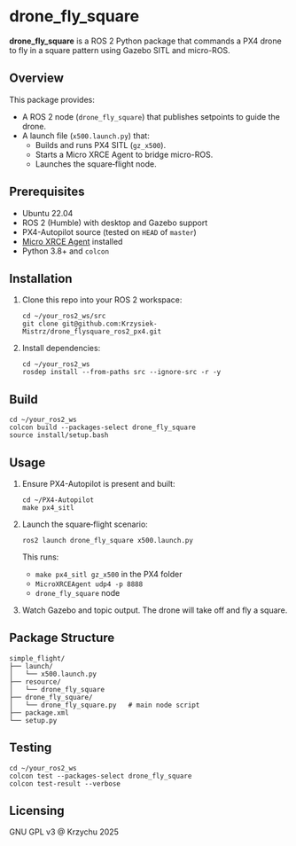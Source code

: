 # drone_fly_square

**drone_fly_square** is a ROS 2 Python package that commands a PX4 drone to fly in a square pattern using Gazebo SITL and micro-ROS.

## Overview

This package provides:
- A ROS 2 node (`drone_fly_square`) that publishes setpoints to guide the drone.
- A launch file (`x500.launch.py`) that:
  - Builds and runs PX4 SITL (`gz_x500`).
  - Starts a Micro XRCE Agent to bridge micro-ROS.
  - Launches the square‐flight node.

## Prerequisites

- Ubuntu 22.04  
- ROS 2 (Humble) with desktop and Gazebo support  
- PX4-Autopilot source (tested on `HEAD` of `master`)  
- [Micro XRCE Agent](https://micro.ros.org/) installed  
- Python 3.8+ and `colcon`  

## Installation

1. Clone this repo into your ROS 2 workspace:
   ```
   cd ~/your_ros2_ws/src
   git clone git@github.com:Krzysiek-Mistrz/drone_flysquare_ros2_px4.git
   ```
2. Install dependencies:
   ```
   cd ~/your_ros2_ws
   rosdep install --from-paths src --ignore-src -r -y
   ```

## Build

```
cd ~/your_ros2_ws
colcon build --packages-select drone_fly_square
source install/setup.bash
```

## Usage

1. Ensure PX4-Autopilot is present and built:
   ```
   cd ~/PX4-Autopilot
   make px4_sitl
   ```
2. Launch the square‐flight scenario:
   ```
   ros2 launch drone_fly_square x500.launch.py
   ```
   This runs:
   - `make px4_sitl gz_x500` in the PX4 folder
   - `MicroXRCEAgent udp4 -p 8888`
   - `drone_fly_square` node

3. Watch Gazebo and topic output. The drone will take off and fly a square.

## Package Structure

```
simple_flight/
├── launch/
│   └── x500.launch.py
├── resource/
│   └── drone_fly_square
├── drone_fly_square/
│   └── drone_fly_square.py   # main node script
├── package.xml
└── setup.py
```

## Testing

```
cd ~/your_ros2_ws
colcon test --packages-select drone_fly_square
colcon test-result --verbose
```

## Licensing

GNU GPL v3 @ Krzychu 2025